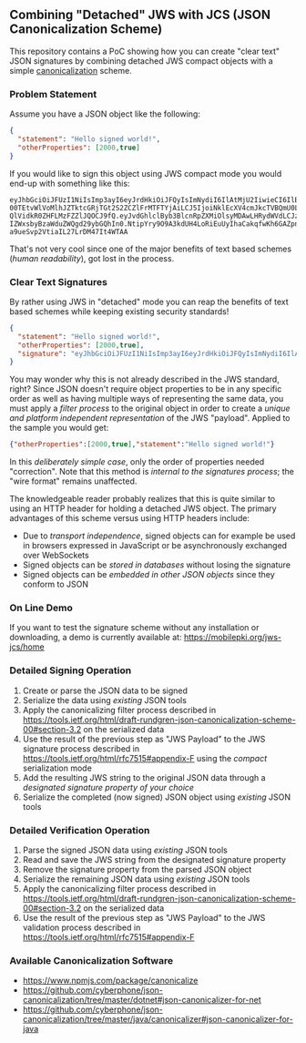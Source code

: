 ## Combining "Detached" JWS with JCS (JSON Canonicalization Scheme)
This repository contains a PoC showing how you can create "clear text" JSON signatures
by combining detached JWS compact objects with a simple
[canonicalization](https://github.com/cyberphone/json-canonicalization#json-canonicalization)
scheme.

### Problem Statement
Assume you have a JSON object like the following:
```json
{
  "statement": "Hello signed world!",
  "otherProperties": [2000,true]
}
```
If you would like to sign this object using JWS compact mode you would end-up with something like this:
```code
eyJhbGciOiJFUzI1NiIsImp3ayI6eyJrdHkiOiJFQyIsImNydiI6IlAtMjU2IiwieCI6IlB4bEpRdTlRNmRPdk
00TEtvWlVoMlhJZTktcGRjTGt2S2ZCZlFrMTFTYjAiLCJ5IjoiNklEcXV4cmJkcTVBQmU0LUhRNzhfZGhNNmVF
QlVidkR0ZHFLMzFZZlJQOCJ9fQ.eyJvdGhlclByb3BlcnRpZXMiOlsyMDAwLHRydWVdLCJzdGF0ZW1lbnQiOiJ
IZWxsbyBzaWduZWQgd29ybGQhIn0.NtipYry9O9A3kdUH4LoRiEuUyIhaCakqfwKh6GAZpnDRUZRGOjiqmYh1G
a9ueSvp2VtiaIL27LrDM47It4WTAA
```
That's not very cool since one of the major benefits of text based schemes (*human readability*), got lost in the process.
### Clear Text Signatures
By rather using JWS in "detached" mode you can reap the benefits of text based schemes while
keeping existing security standards!  
```json
{
  "statement": "Hello signed world!",
  "otherProperties": [2000,true],
  "signature": "eyJhbGciOiJFUzI1NiIsImp3ayI6eyJrdHkiOiJFQyIsImNydiI6IlAtMjU2IiwieCI6IlB4bEpRdTlRNmRPdk00TEtvWlVoMlhJZTktcGRjTGt2S2ZCZlFrMTFTYjAiLCJ5IjoiNklEcXV4cmJkcTVBQmU0LUhRNzhfZGhNNmVFQlVidkR0ZHFLMzFZZlJQOCJ9fQ..NtipYry9O9A3kdUH4LoRiEuUyIhaCakqfwKh6GAZpnDRUZRGOjiqmYh1Ga9ueSvp2VtiaIL27LrDM47It4WTAA"
}
```
You may wonder why this is not already described in the JWS standard, right?  Since JSON doesn't require
object properties to be in any specific order as well as having multiple ways of representing the same data, 
you must apply a *filter process* to the original object in order to create a *unique and platform 
independent representation* of the JWS "payload".  Applied to the sample you would get:
```json
{"otherProperties":[2000,true],"statement":"Hello signed world!"}
```
In this *deliberately simple case*, only the order of properties needed "correction".  Note that this method
is *internal to the signatures process*; the "wire format" remains unaffected.

The knowledgeable reader probably realizes that this is quite similar to using an HTTP header for holding a detached JWS object.
The primary advantages of this scheme versus using HTTP headers include:
- Due to *transport independence*, signed objects can for example be used in
browsers expressed in JavaScript or be asynchronously exchanged over WebSockets
- Signed objects can be *stored in databases* without losing the signature
- Signed objects can be *embedded in other JSON objects* since they conform to JSON

### On Line Demo
If you want to test the signature scheme without any installation or downloading, a
demo is currently available at: https://mobilepki.org/jws-jcs/home

### Detailed Signing Operation
1. Create or parse the JSON data to be signed
2. Serialize the data using *existing* JSON tools
3. Apply the canonicalizing filter process described in
 https://tools.ietf.org/html/draft-rundgren-json-canonicalization-scheme-00#section-3.2 on the serialized data
4. Use the result of the previous step as "JWS Payload" to the JWS signature process described in
https://tools.ietf.org/html/rfc7515#appendix-F using the *compact* serialization mode
5. Add the resulting JWS string to the original JSON data through a *designated signature property of your choice*
6. Serialize the completed (now signed) JSON object using *existing* JSON tools

### Detailed Verification Operation
1. Parse the signed JSON data using *existing* JSON tools
2. Read and save the JWS string from the designated signature property
3. Remove the signature property from the parsed JSON object
4. Serialize the remaining JSON data using *existing* JSON tools
5. Apply the canonicalizing filter process described in
 https://tools.ietf.org/html/draft-rundgren-json-canonicalization-scheme-00#section-3.2 on the serialized data
6. Use the result of the previous step as "JWS Payload" to the JWS validation process described in
https://tools.ietf.org/html/rfc7515#appendix-F

### Available Canonicalization Software
- https://www.npmjs.com/package/canonicalize
- https://github.com/cyberphone/json-canonicalization/tree/master/dotnet#json-canonicalizer-for-net
- https://github.com/cyberphone/json-canonicalization/tree/master/java/canonicalizer#json-canonicalizer-for-java
